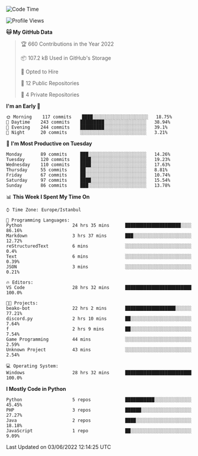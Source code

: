 <!--START_SECTION:waka-->
![Code Time](http://img.shields.io/badge/Code%20Time-272%20hrs%2038%20mins-blue)

![Profile Views](http://img.shields.io/badge/Profile%20Views-0-blue)

**🐱 My GitHub Data** 

> 🏆 660 Contributions in the Year 2022
 > 
> 📦 107.2 kB Used in GitHub's Storage 
 > 
> 💼 Opted to Hire
 > 
> 📜 12 Public Repositories 
 > 
> 🔑 4 Private Repositories  
 > 
**I'm an Early 🐤** 

```text
🌞 Morning    117 commits    ████░░░░░░░░░░░░░░░░░░░░░   18.75% 
🌆 Daytime    243 commits    █████████░░░░░░░░░░░░░░░░   38.94% 
🌃 Evening    244 commits    █████████░░░░░░░░░░░░░░░░   39.1% 
🌙 Night      20 commits     ░░░░░░░░░░░░░░░░░░░░░░░░░   3.21%

```
📅 **I'm Most Productive on Tuesday** 

```text
Monday       89 commits     ███░░░░░░░░░░░░░░░░░░░░░░   14.26% 
Tuesday      120 commits    ████░░░░░░░░░░░░░░░░░░░░░   19.23% 
Wednesday    110 commits    ████░░░░░░░░░░░░░░░░░░░░░   17.63% 
Thursday     55 commits     ██░░░░░░░░░░░░░░░░░░░░░░░   8.81% 
Friday       67 commits     ██░░░░░░░░░░░░░░░░░░░░░░░   10.74% 
Saturday     97 commits     ████░░░░░░░░░░░░░░░░░░░░░   15.54% 
Sunday       86 commits     ███░░░░░░░░░░░░░░░░░░░░░░   13.78%

```


📊 **This Week I Spent My Time On** 

```text
⌚︎ Time Zone: Europe/Istanbul

💬 Programming Languages: 
Python                   24 hrs 35 mins      █████████████████████░░░░   86.16% 
Markdown                 3 hrs 37 mins       ███░░░░░░░░░░░░░░░░░░░░░░   12.72% 
reStructuredText         6 mins              ░░░░░░░░░░░░░░░░░░░░░░░░░   0.4% 
Text                     6 mins              ░░░░░░░░░░░░░░░░░░░░░░░░░   0.39% 
JSON                     3 mins              ░░░░░░░░░░░░░░░░░░░░░░░░░   0.21%

🔥 Editors: 
VS Code                  28 hrs 32 mins      █████████████████████████   100.0%

🐱‍💻 Projects: 
beako-bot                22 hrs 2 mins       ███████████████████░░░░░░   77.21% 
discord.py               2 hrs 10 mins       ██░░░░░░░░░░░░░░░░░░░░░░░   7.64% 
f                        2 hrs 9 mins        ██░░░░░░░░░░░░░░░░░░░░░░░   7.54% 
Game Programming         44 mins             ░░░░░░░░░░░░░░░░░░░░░░░░░   2.59% 
Unknown Project          43 mins             ░░░░░░░░░░░░░░░░░░░░░░░░░   2.54%

💻 Operating System: 
Windows                  28 hrs 32 mins      █████████████████████████   100.0%

```

**I Mostly Code in Python** 

```text
Python                   5 repos             ███████████░░░░░░░░░░░░░░   45.45% 
PHP                      3 repos             ██████░░░░░░░░░░░░░░░░░░░   27.27% 
Java                     2 repos             ████░░░░░░░░░░░░░░░░░░░░░   18.18% 
JavaScript               1 repo              ██░░░░░░░░░░░░░░░░░░░░░░░   9.09%

```



 Last Updated on 03/06/2022 12:14:25 UTC
<!--END_SECTION:waka-->

<!--
**3nws/3nws** is a ✨ _special_ ✨ repository because its `README.md` (this file) appears on your GitHub profile.

Here are some ideas to get you started:

- 🔭 I’m currently working on ...
- 🌱 I’m currently learning ...
- 👯 I’m looking to collaborate on ...
- 🤔 I’m looking for help with ...
- 💬 Ask me about ...
- 📫 How to reach me: ...
- 😄 Pronouns: ...
- ⚡ Fun fact: ...
-->
